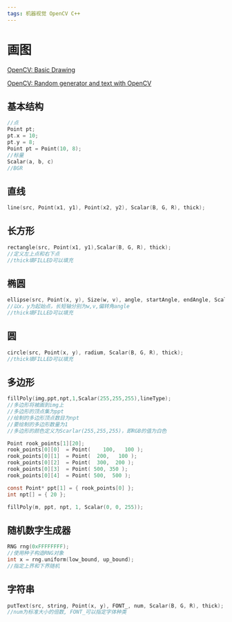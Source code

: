 ```yaml
---
tags: 机器视觉 OpenCV C++
---
```

# 画图

[OpenCV: Basic Drawing](https://docs.opencv.org/4.1.0/d3/d96/tutorial_basic_geometric_drawing.html)

[OpenCV: Random generator and text with OpenCV](https://docs.opencv.org/4.1.0/df/d61/tutorial_random_generator_and_text.html)

## 基本结构

```c
//点
Point pt;
pt.x = 10;
pt.y = 8;
Point pt = Point(10, 8);
//标量
Scalar(a, b, c)
//BGR
```

## 直线

```c
line(src, Point(x1, y1), Point(x2, y2), Scalar(B, G, R), thick);
```

## 长方形

```c
rectangle(src, Point(x1, y1),Scalar(B, G, R), thick);
//定义左上点和右下点
//thick填FILLED可以填充
```

## 椭圆

```c
ellipse(src, Point(x, y), Size(w, v), angle, startAngle, endAngle, Scalar(B, G, R), thick)
//以x，y为起始点，长短轴分别为w,v,偏转角angle
//thick填FILLED可以填充
```

## 圆

```c
circle(src, Point(x, y), radium, Scalar(B, G, R), thick);
//thick填FILLED可以填充
```

## 多边形

```c
fillPoly(img,ppt,npt,1,Scalar(255,255,255),lineType);
//多边形将被画到img上
//多边形的顶点集为ppt
//绘制的多边形顶点数目为npt
//要绘制的多边形数量为1
//多边形的颜色定义为Scarlar(255,255,255)，即RGB的值为白色

Point rook_points[1][20];
rook_points[0][0]  = Point(    100,   100 );
rook_points[0][1]  = Point(  200,   100 );
rook_points[0][2]  = Point(  300,  200 );
rook_points[0][3]  = Point( 500, 350 );
rook_points[0][4]  = Point( 500,  500 );

const Point* ppt[1] = { rook_points[0] };
int npt[] = { 20 };

fillPoly(m, ppt, npt, 1, Scalar(0, 0, 255));
```

## 随机数字生成器

```c
RNG rng(0xFFFFFFFF);
//使用种子构造RNG对象
int x = rng.uniform(low_bound, up_bound);
//指定上界和下界随机
```

## 字符串

```c
putText(src, string, Point(x, y), FONT_, num, Scalar(B, G, R), thick);
//num为标准大小的倍数, FONT_可以指定字体种类
```